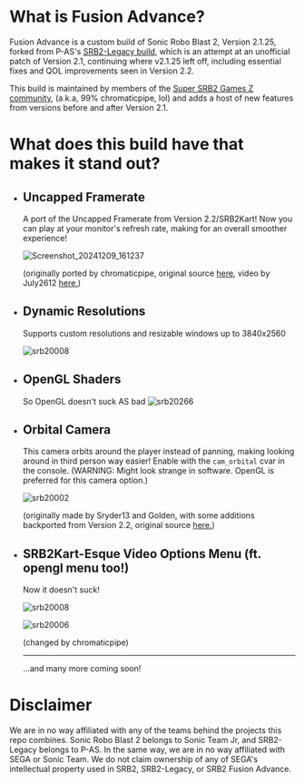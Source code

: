 # What is Fusion Advance?

Fusion Advance is a custom build of Sonic Robo Blast 2, Version 2.1.25, forked from P-AS's [SRB2-Legacy build](https://github.com/P-AS/srb2-legacy), which is an attempt at an unofficial patch of Version 2.1, continuing where v2.1.25 left off, including essential fixes and QOL improvements seen in Version 2.2.

This build is maintained by members of the [Super SRB2 Games Z community](https://supersrb2gamesz.github.io/), (a.k.a, 99% chromaticpipe, lol) and adds a host of new features from versions before and after Version 2.1.

# What does this build have that makes it stand out?


  
* ## Uncapped Framerate

  A port of the Uncapped Framerate from Version 2.2/SRB2Kart! Now you can play at your monitor's refresh rate, making for an overall smoother experience!

  ![Screenshot_20241209_161237](https://github.com/user-attachments/assets/e21bd580-f47b-4955-b2ac-e22c902f718e)

  (originally ported by chromaticpipe, original source [here](https://github.com/chromaticpipe/srb2-legacy-additions/tree/uncapped), video by July2612 [here.](https://youtu.be/XOEXgPFcpW0)) 

* ## Dynamic Resolutions

  Supports custom resolutions and resizable windows up to 3840x2560

  ![srb20008](https://github.com/user-attachments/assets/42c1ae7a-dcf6-42b0-bdf2-f7f087c6a90c)


* ## OpenGL Shaders

    So OpenGL doesn't suck AS bad
    ![srb20266](https://github.com/user-attachments/assets/3ab23525-41ad-411f-9388-b3a0726bb63e)
   
* ## Orbital Camera

  This camera orbits around the player instead of panning, making looking around in third person way easier! Enable with the `cam_orbital` cvar in the console. (WARNING: Might look strange in software. OpenGL is preferred for this camera option.)

  ![srb20002](https://github.com/user-attachments/assets/7175f318-cee0-421a-93b2-c92b2869783e)

  (originally made by Sryder13 and Golden, with some additions backported from Version 2.2, original source [here.](https://github.com/GoldenTails/SRB2-2.1/tree/orbital-camera))
* ## SRB2Kart-Esque Video Options Menu (ft. opengl menu too!)

  Now it doesn't suck!

  ![srb20008](https://github.com/user-attachments/assets/903e1d46-5f65-4fd4-a25f-ad3a8292323d)

  ![srb20006](https://github.com/user-attachments/assets/5a265e8f-d368-4fab-abae-6ee8e490f2b6)

  (changed by chromaticpipe)

  ---

  ...and many more coming soon!

# Disclaimer

We are in no way affiliated with any of the teams behind the projects this repo combines. Sonic Robo Blast 2 belongs to Sonic Team Jr, and SRB2-Legacy belongs to P-AS. In the same way, we are in no way affiliated with SEGA or Sonic Team. We do not claim ownership of any of SEGA's intellectual property used in SRB2, SRB2-Legacy, or SRB2 Fusion Advance.
